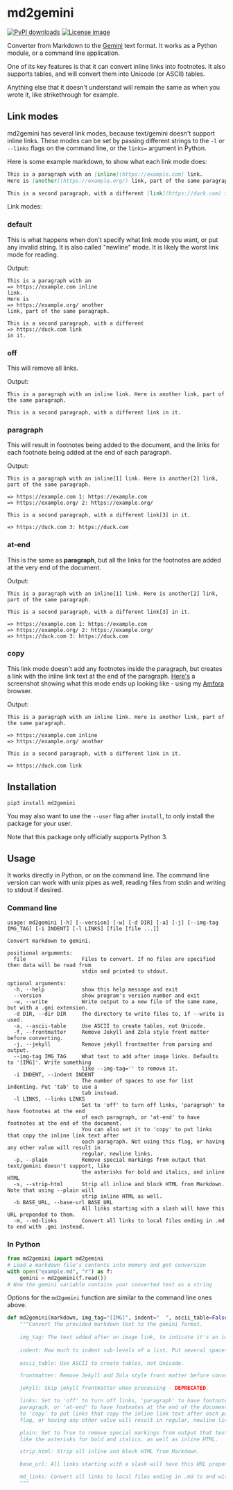 # md2gemini

[![PyPI downloads](https://img.shields.io/pypi/dm/md2gemini)](https://pypi.org/project/md2gemini)
[![License image](https://img.shields.io/github/license/makeworld-the-better-one/md2gemini)](https://www.gnu.org/licenses/lgpl-3.0.en.html)

Converter from Markdown to the [Gemini](https://gemini.circumlunar.space/) text format. It works as a Python module, or a command line application.

One of its key features is that it can convert inline links into footnotes. It also supports tables, and will convert them into Unicode (or ASCII) tables.

Anything else that it doesn't understand will remain the same as when you wrote it, like strikethrough for example.

## Link modes

md2gemini has several link modes, because text/gemini doesn't support inline links. These modes can be set by passing different strings to the `-l` or `--links` flags on the command line, or the `links=` argument in Python.

Here is some example markdown, to show what each link mode does:
```markdown
This is a paragraph with an [inline](https://example.com) link.
Here is [another](https://example.org/) link, part of the same paragraph.

This is a second paragraph, with a different [link](https://duck.com) in it.
```

Link modes:

### default
This is what happens when don't specify what link mode you want, or put any invalid string. It is also called "newline" mode. It is likely the worst link mode for reading.

Output:
```
This is a paragraph with an
=> https://example.com inline
link.
Here is
=> https://example.org/ another
link, part of the same paragraph.

This is a second paragraph, with a different
=> https://duck.com link
in it.
```

### off
This will remove all links.

Output:
```
This is a paragraph with an inline link. Here is another link, part of the same paragraph.

This is a second paragraph, with a different link in it.
```

### paragraph
This will result in footnotes being added to the document, and the links for each footnote being added at the end of each paragraph.

Output:
```
This is a paragraph with an inline[1] link. Here is another[2] link, part of the same paragraph.

=> https://example.com 1: https://example.com
=> https://example.org/ 2: https://example.org/

This is a second paragraph, with a different link[3] in it.

=> https://duck.com 3: https://duck.com
```

### at-end
This is the same as **paragraph**, but all the links for the footnotes are added at the very end of the document.

Output:
```
This is a paragraph with an inline[1] link. Here is another[2] link, part of the same paragraph.

This is a second paragraph, with a different link[3] in it.

=> https://example.com 1: https://example.com
=> https://example.org/ 2: https://example.org/
=> https://duck.com 3: https://duck.com
```

### copy
This link mode doesn't add any footnotes inside the paragraph, but creates a link with the inline link text at the end of the paragraph. [Here's](https://user-images.githubusercontent.com/25111343/85186965-0b0e8580-b26a-11ea-8cb7-aa22ca6745af.png) a screenshot showing what this mode ends up looking like - using my [Amfora](https://github.com/makeworld-the-better-one/amfora) browser.

Output:
```
This is a paragraph with an inline link. Here is another link, part of the same paragraph.

=> https://example.com inline
=> https://example.org/ another

This is a second paragraph, with a different link in it.

=> https://duck.com link
```

## Installation
```
pip3 install md2gemini
```
You may also want to use the `--user` flag after `install`, to only install the package for your user.

Note that this package only officially supports Python 3.

## Usage

It works directly in Python, or on the command line. The command line version can work with unix pipes as well, reading files from stdin and writing to stdout if desired.

### Command line
```
usage: md2gemini [-h] [--version] [-w] [-d DIR] [-a] [-j] [--img-tag IMG_TAG] [-i INDENT] [-l LINKS] [file [file ...]]

Convert markdown to gemini.

positional arguments:
  file                  Files to convert. If no files are specified then data will be read from
                        stdin and printed to stdout.

optional arguments:
  -h, --help            show this help message and exit
  --version             show program's version number and exit
  -w, --write           Write output to a new file of the same name, but with a .gmi extension.
  -d DIR, --dir DIR     The directory to write files to, if --write is used.
  -a, --ascii-table     Use ASCII to create tables, not Unicode.
  -f, --frontmatter     Remove Jekyll and Zola style front matter before converting.
  -j, --jekyll          Remove jekyll frontmatter from parsing and output.
  --img-tag IMG_TAG     What text to add after image links. Defaults to '[IMG]'. Write something
                        like --img-tag='' to remove it.
  -i INDENT, --indent INDENT
                        The number of spaces to use for list indenting. Put 'tab' to use a
                        tab instead.
  -l LINKS, --links LINKS
                        Set to 'off' to turn off links, 'paragraph' to have footnotes at the end
                        of each paragraph, or 'at-end' to have footnotes at the end of the document.
                        You can also set it to 'copy' to put links that copy the inline link text after
                        each paragraph. Not using this flag, or having any other value will result in
                        regular, newline links.
  -p, --plain           Remove special markings from output that text/gemini doesn't support, like
                        the asterisks for bold and italics, and inline HTML
  -s, --strip-html      Strip all inline and block HTML from Markdown. Note that using --plain will
                        strip inline HTML as well.
  -b BASE_URL, --base-url BASE_URL
                        All links starting with a slash will have this URL prepended to them.
  -m, --md-links        Convert all links to local files ending in .md to end with .gmi instead.

```

### In Python
```python
from md2gemini import md2gemini
# Load a markdown file's contents into memory and get conversion
with open("example.md", "r") as f:
    gemini = md2gemini(f.read())
# Now the gemini variable contains your converted text as a string
```
Options for the `md2gemini` function are similar to the command line ones above.
```python
def md2gemini(markdown, img_tag="[IMG]", indent="  ", ascii_table=False, frontmatter=False, jekyll=False, links="newline", plain=False):
    """Convert the provided markdown text to the gemini format.
    
    img_tag: The text added after an image link, to indicate it's an image.
    
    indent: How much to indent sub-levels of a list. Put several spaces, or \\t for a tab.
    
    ascii_table: Use ASCII to create tables, not Unicode.

    frontmatter: Remove Jekyll and Zola style front matter before converting.

    jekyll: Skip jekyll frontmatter when processing - DEPRECATED.

    links: Set to 'off' to turn off links, 'paragraph' to have footnotes at the end of each
    paragraph, or 'at-end' to have footnotes at the end of the document. You can also set it
    to 'copy' to put links that copy the inline link text after each paragraph. Not using this
    flag, or having any other value will result in regular, newline links.

    plain: Set to True to remove special markings from output that text/gemini doesn't support,
    like the asterisks for bold and italics, as well as inline HTML.

    strip_html: Strip all inline and block HTML from Markdown.

    base_url: All links starting with a slash will have this URL prepended to them.

    md_links: Convert all links to local files ending in .md to end with .gmi instead.
    """
```
